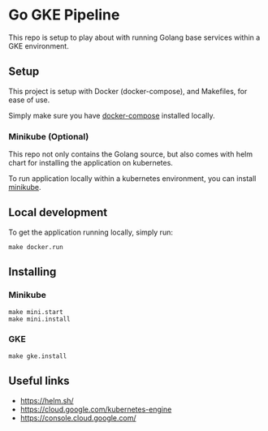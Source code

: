 # Go GKE Pipeline

This repo is setup to play about with running Golang base services within a GKE environment.

## Setup

This project is setup with Docker (docker-compose), and Makefiles, for ease of use.

Simply make sure you have [docker-compose](https://docs.docker.com/compose/install/) installed locally.

### Minikube (Optional)

This repo not only contains the Golang source, but also comes with helm chart for installing the application on kubernetes.

To run application locally within a kubernetes environment, you can install [minikube](https://minikube.sigs.k8s.io/docs/start/).

## Local development

To get the application running locally, simply run:


    make docker.run

## Installing

### Minikube

    make mini.start
    make mini.install

### GKE

    make gke.install


## Useful links

* https://helm.sh/
* https://cloud.google.com/kubernetes-engine
* https://console.cloud.google.com/
